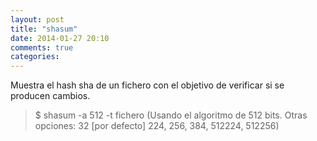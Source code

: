```yaml
---
layout: post
title: "shasum"
date: 2014-01-27 20:10
comments: true
categories: 
---
```

Muestra el hash sha de un fichero con el objetivo de verificar si se producen cambios.

>$ shasum -a 512 -t fichero (Usando el algoritmo de 512 bits. Otras opciones: 32 [por defecto] 224, 256, 384, 512224, 512256)

